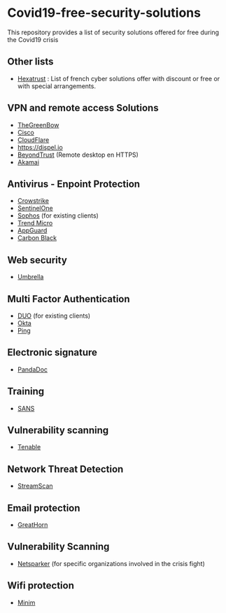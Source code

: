 # Covid19-free-security-solutions
This repository provides a list of security solutions offered for free during the Covid19 crisis

## Other lists

- [Hexatrust](https://www.hexatrust.com/coronavirus/) : List of french cyber solutions offer with discount or free or with special arrangements.

## VPN and remote access Solutions

- [TheGreenBow](http://thegreenbow.com)
- [Cisco](https://gblogs.cisco.com/fr/securite/en-reponse-au-besoin-croissant-de-teletravail-nous-etendons-nos-offres-de-securite-gratuites/)
- [CloudFlare](https://blog.cloudflare.com/cloudflare-during-the-coronavirus-emergency/)
- https://dispel.io
- [BeyondTrust](https://www.beyondtrust.com/covid-19-notice) (Remote desktop en HTTPS)
- [Akamai](https://www.akamai.com/us/en/campaign/business-continuity-assistance-program.jsp)


## Antivirus - Enpoint Protection

- [Crowstrike](https://www.crowdstrike.com/blog/new-programs-to-secure-remote-workers-during-covid19-crisis/)
- [SentinelOne](https://www.sentinelone.com/press/covid-19-sentinelone-offers-free-platform-access-to-help-enterprises-around-the-globe-embrace-secure-remote-work-and-stay-protected/)
- [Sophos](https://twitter.com/Sophos/status/1240317199228620801) (for existing clients)
- [Trend Micro](https://resources.trendmicro.com/Work-From-Home-Assistance-Program-UK.html)
- [AppGuard](https://www.appguard.us/request-free-appguard-solo-license/)
- [Carbon Black](https://www.carbonblack.com/2020/03/23/vmware-carbon-black-removes-endpoint-limits-for-customers-to-secure-their-changing-environments-during-the-covid-19-crisis/)

## Web security

- [Umbrella](https://signup.umbrella.com/?_ga=2.263060108.1618605728.1583165828-1792231225.1582053246)

## Multi Factor Authentication

- [DUO](https://signup.duo.com/?utm_source=cisco.com&utm_medium=referral&utm_campaign=remote-expansion) (for existing clients)
- [Okta](https://www.okta.com/okta-for-emergency-remote-work/)
- [Ping](https://www.pingidentity.com/en/lp/e/work-from-home-sso-mfa.html)

## Electronic signature

- [PandaDoc](https://blog.pandadoc.com/new-pandadoc-free-esign-plan/)

## Training

- [SANS](https://www.sans.org/security-awareness-training/sans-security-awareness-work-home-deployment-kit)

## Vulnerability scanning

- [Tenable](https://www.tenable.com/try)

## Network Threat Detection

- [StreamScan](https://insecm.ca/teletravail/teletravail-quoi-faire-pour-minimiser-les-risques-de-cybersecurite/)

## Email protection

- [GreatHorn](https://www.greathorn.com/press_releases/greathorn-offers-free-email-protection-for-60-days/)

## Vulnerability Scanning

- [Netsparker](https://www.netsparker.com/blog/news/netsparker-licenses-for-covid-relief/) (for specific organizations involved in the crisis fight)

## Wifi protection

- [Minim](https://www.benzinga.com/pressreleases/20/03/n15560782/minim-offers-free-wifi-management-and-security-tools-to-remote-workforces-in-response-to-covid-19)